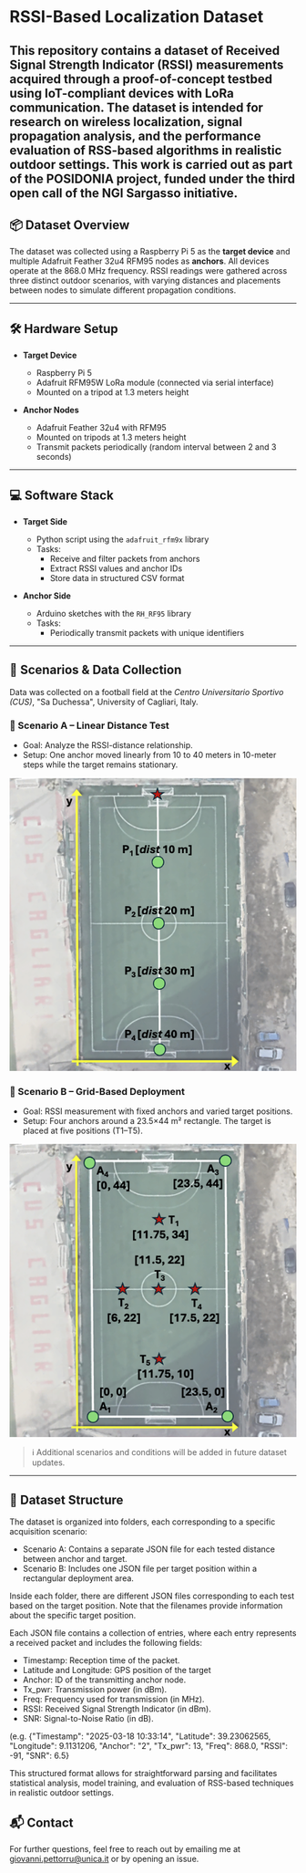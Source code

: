# RSSI-Based Localization Dataset

This repository contains a dataset of Received Signal Strength Indicator (RSSI) measurements acquired through a proof-of-concept testbed using IoT-compliant devices with LoRa communication. The dataset is intended for research on wireless localization, signal propagation analysis, and the performance evaluation of RSS-based algorithms in realistic outdoor settings. This work is carried out as part of the POSIDONIA project, funded under the third open call of the NGI Sargasso initiative.
---

## 📦 Dataset Overview

The dataset was collected using a Raspberry Pi 5 as the **target device** and multiple Adafruit Feather 32u4 RFM95 nodes as **anchors**. All devices operate at the 868.0 MHz frequency. RSSI readings were gathered across three distinct outdoor scenarios, with varying distances and placements between nodes to simulate different propagation conditions.

---

## 🛠️ Hardware Setup

- **Target Device**  
  - Raspberry Pi 5  
  - Adafruit RFM95W LoRa module (connected via serial interface)  
  - Mounted on a tripod at 1.3 meters height

- **Anchor Nodes**  
  - Adafruit Feather 32u4 with RFM95  
  - Mounted on tripods at 1.3 meters height  
  - Transmit packets periodically (random interval between 2 and 3 seconds)

---

## 💻 Software Stack

- **Target Side**
  - Python script using the `adafruit_rfm9x` library
  - Tasks:
    - Receive and filter packets from anchors
    - Extract RSSI values and anchor IDs
    - Store data in structured CSV format

- **Anchor Side**
  - Arduino sketches with the `RH_RF95` library
  - Tasks:
    - Periodically transmit packets with unique identifiers

---

## 🧪 Scenarios & Data Collection

Data was collected on a football field at the *Centro Universitario Sportivo (CUS)*, "Sa Duchessa", University of Cagliari, Italy.

### 📍 Scenario A – Linear Distance Test
- Goal: Analyze the RSSI-distance relationship.
- Setup: One anchor moved linearly from 10 to 40 meters in 10-meter steps while the target remains stationary.
  
![Scenario A](img/ScenarioA.png)

### 📍 Scenario B – Grid-Based Deployment
- Goal: RSSI measurement with fixed anchors and varied target positions.
- Setup: Four anchors around a 23.5×44 m² rectangle. The target is placed at five positions (T1–T5).
  
![Scenario B](img/ScenarioB.png)

> ℹ️ Additional scenarios and conditions will be added in future dataset updates.

---

## 🧱 Dataset Structure

The dataset is organized into folders, each corresponding to a specific acquisition scenario:
- Scenario A: Contains a separate JSON file for each tested distance between anchor and target.
- Scenario B: Includes one JSON file per target position within a rectangular deployment area.

Inside each folder, there are different JSON files corresponding to each test based on the target position. Note that the filenames provide information about the specific target position.

Each JSON file contains a collection of entries, where each entry represents a received packet and includes the following fields:
- Timestamp: Reception time of the packet.
- Latitude and Longitude: GPS position of the target
- Anchor: ID of the transmitting anchor node.
- Tx_pwr: Transmission power (in dBm).
- Freq: Frequency used for transmission (in MHz).
- RSSI: Received Signal Strength Indicator (in dBm).
- SNR: Signal-to-Noise Ratio (in dB).

(e.g.   {"Timestamp": "2025-03-18 10:33:14", "Latitude": 39.23062565, "Longitude": 9.1131206, "Anchor": "2", "Tx_pwr": 13, "Freq": 868.0, "RSSI": -91, "SNR": 6.5}


This structured format allows for straightforward parsing and facilitates statistical analysis, model training, and evaluation of RSS-based techniques in realistic outdoor settings.

## 📬 Contact

For further questions, feel free to reach out by emailing me at giovanni.pettorru@unica.it or by opening an issue.

